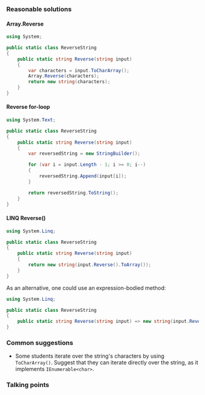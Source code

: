 ### Reasonable solutions

#### Array.Reverse

```csharp
using System;

public static class ReverseString
{
    public static string Reverse(string input)
    {
        var characters = input.ToCharArray();
        Array.Reverse(characters);
        return new string(characters);
    }
}
```

#### Reverse for-loop

```csharp
using System.Text;

public static class ReverseString
{
    public static string Reverse(string input)
    {
        var reversedString = new StringBuilder();

        for (var i = input.Length - 1; i >= 0; i--)
        {
            reversedString.Append(input[i]);
        }

        return reversedString.ToString();
    }
}
```

#### LINQ Reverse()

```csharp
using System.Linq;

public static class ReverseString
{
    public static string Reverse(string input)
    {
        return new string(input.Reverse().ToArray());
    }
}
```

As an alternative, one could use an expression-bodied method:

```csharp
using System.Linq;

public static class ReverseString
{
    public static string Reverse(string input) => new string(input.Reverse().ToArray());
}
```

### Common suggestions

- Some students iterate over the string's characters by using `ToCharArray()`. Suggest that they can iterate directly over the string, as it implements `IEnumerable<char>`.

### Talking points

